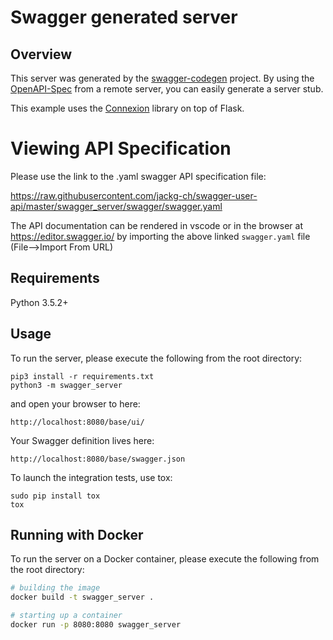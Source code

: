 # Swagger generated server

## Overview
This server was generated by the [swagger-codegen](https://github.com/swagger-api/swagger-codegen) project. By using the
[OpenAPI-Spec](https://github.com/swagger-api/swagger-core/wiki) from a remote server, you can easily generate a server stub.

This example uses the [Connexion](https://github.com/zalando/connexion) library on top of Flask.

# Viewing API Specification
Please use the link to the .yaml swagger API specification file:

https://raw.githubusercontent.com/jackg-ch/swagger-user-api/master/swagger_server/swagger/swagger.yaml

The API documentation can be rendered in vscode or in the browser at https://editor.swagger.io/ by importing the above linked `swagger.yaml` file (File-->Import From URL)
## Requirements
Python 3.5.2+

## Usage
To run the server, please execute the following from the root directory:

```
pip3 install -r requirements.txt
python3 -m swagger_server
```

and open your browser to here:

```
http://localhost:8080/base/ui/
```

Your Swagger definition lives here:

```
http://localhost:8080/base/swagger.json
```

To launch the integration tests, use tox:
```
sudo pip install tox
tox
```

## Running with Docker

To run the server on a Docker container, please execute the following from the root directory:

```bash
# building the image
docker build -t swagger_server .

# starting up a container
docker run -p 8080:8080 swagger_server
```
